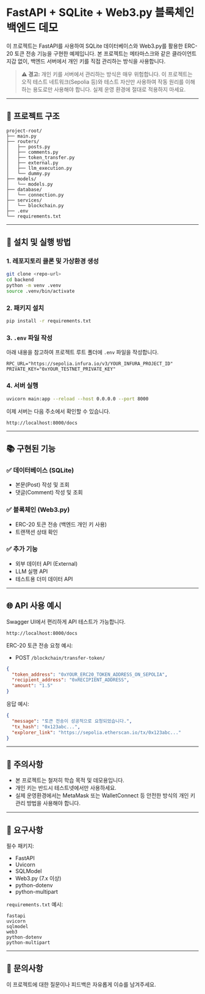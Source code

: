 # FastAPI + SQLite + Web3.py 블록체인 백엔드 데모

이 프로젝트는 FastAPI를 사용하여 SQLite 데이터베이스와 Web3.py를 활용한 ERC-20 토큰 전송 기능을 구현한 예제입니다. 본 프로젝트는 메타마스크와 같은 클라이언트 지갑 없이, 백엔드 서버에서 개인 키를 직접 관리하는 방식을 사용합니다.

> **⚠️ 경고:** 개인 키를 서버에서 관리하는 방식은 매우 위험합니다. 이 프로젝트는 오직 테스트 네트워크(Sepolia 등)와 테스트 자산만 사용하여 작동 원리를 이해하는 용도로만 사용해야 합니다. 실제 운영 환경에 절대로 적용하지 마세요.

---

## 📂 프로젝트 구조

```
project-root/
├── main.py
├── routers/
│   ├── posts.py
│   ├── comments.py
│   ├── token_transfer.py
│   ├── external.py
│   ├── llm_execution.py
│   └── dummy.py
├── models/
│   └── models.py
├── database/
│   └── connection.py
├── services/
│   └── blockchain.py
├── .env
└── requirements.txt
```

---

## 🚀 설치 및 실행 방법

### 1. 레포지토리 클론 및 가상환경 생성

```bash
git clone <repo-url>
cd backend
python -m venv .venv
source .venv/bin/activate
```

### 2. 패키지 설치

```bash
pip install -r requirements.txt
```

### 3. `.env` 파일 작성

아래 내용을 참고하여 프로젝트 루트 폴더에 `.env` 파일을 작성합니다.

```dotenv
RPC_URL="https://sepolia.infura.io/v3/YOUR_INFURA_PROJECT_ID"
PRIVATE_KEY="0xYOUR_TESTNET_PRIVATE_KEY"
```

### 4. 서버 실행

```bash
uvicorn main:app --reload --host 0.0.0.0 --port 8000
```

이제 서버는 다음 주소에서 확인할 수 있습니다.

```
http://localhost:8000/docs
```

---

## 📚 구현된 기능

### ✅ 데이터베이스 (SQLite)

- 본문(Post) 작성 및 조회
- 댓글(Comment) 작성 및 조회

### ✅ 블록체인 (Web3.py)

- ERC-20 토큰 전송 (백엔드 개인 키 사용)
- 트랜잭션 상태 확인

### ✅ 추가 기능

- 외부 데이터 API (External)
- LLM 실행 API
- 테스트용 더미 데이터 API

---

## 🌐 API 사용 예시

Swagger UI에서 편리하게 API 테스트가 가능합니다.

```
http://localhost:8000/docs
```

ERC-20 토큰 전송 요청 예시:

- POST `/blockchain/transfer-token/`

```json
{
  "token_address": "0xYOUR_ERC20_TOKEN_ADDRESS_ON_SEPOLIA",
  "recipient_address": "0xRECIPIENT_ADDRESS",
  "amount": "1.5"
}
```

응답 예시:

```json
{
  "message": "토큰 전송이 성공적으로 요청되었습니다.",
  "tx_hash": "0x123abc...",
  "explorer_link": "https://sepolia.etherscan.io/tx/0x123abc..."
}
```

---

## 📌 주의사항

- 본 프로젝트는 철저히 학습 목적 및 데모용입니다.
- 개인 키는 반드시 테스트넷에서만 사용하세요.
- 실제 운영환경에서는 MetaMask 또는 WalletConnect 등 안전한 방식의 개인 키 관리 방법을 사용해야 합니다.

---

## 📝 요구사항

필수 패키지:

- FastAPI
- Uvicorn
- SQLModel
- Web3.py (7.x 이상)
- python-dotenv
- python-multipart

`requirements.txt` 예시:

```
fastapi
uvicorn
sqlmodel
web3
python-dotenv
python-multipart
```

---

## 📧 문의사항

이 프로젝트에 대한 질문이나 피드백은 자유롭게 이슈를 남겨주세요.